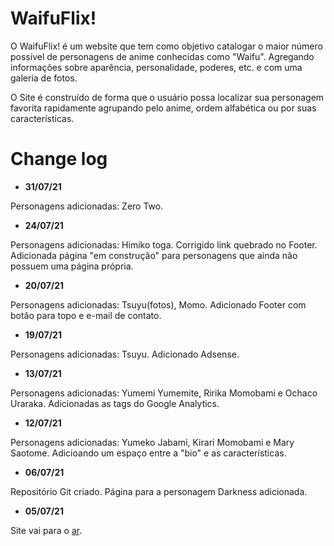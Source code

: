 # WaifuFlix!

O WaifuFlix! é um website que tem como objetivo catalogar o maior número possível de personagens de anime conhecidas como "Waifu". Agregando informações sobre aparência, personalidade, poderes, etc. e com uma galeria de fotos.

O Site é construído de forma que o usuário possa localizar sua personagem favorita rapidamente agrupando pelo anime, ordem alfabética ou por suas características. 

# Change log

- **31/07/21**

Personagens adicionadas: Zero Two.

- **24/07/21**

Personagens adicionadas: Himiko toga. Corrigido link quebrado no Footer. Adicionada página "em construção" para personagens que ainda não possuem uma página própria.

- **20/07/21**

Personagens adicionadas: Tsuyu(fotos), Momo. Adicionado Footer com botão para topo e e-mail de contato.

- **19/07/21**

Personagens adicionadas: Tsuyu. Adicionado Adsense.

- **13/07/21**

Personagens adicionadas: Yumemi Yumemite, Ririka Momobami e Ochaco Uraraka. Adicionadas as tags do Google Analytics.

- **12/07/21**

Personagens adicionadas: Yumeko Jabami, Kirari Momobami e Mary Saotome. Adicioando um espaço entre a "bio" e as características.

- **06/07/21**

Repositório Git criado. Página para a personagem Darkness adicionada.

- **05/07/21**

Site vai para o [ar](http://waifuflix.com/ "Site oficial").






